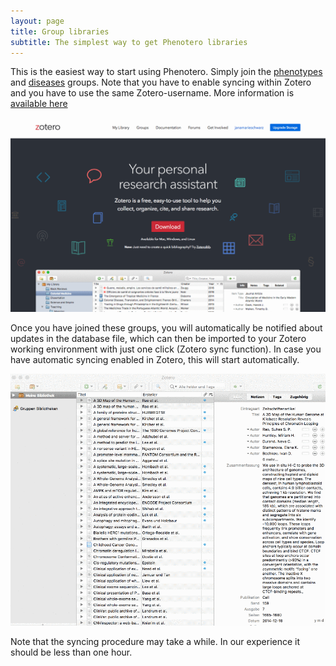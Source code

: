 ```yaml
---
layout: page
title: Group libraries
subtitle: The simplest way to get Phenotero libraries
---
```


This is the easiest way to start using Phenotero. Simply join the [phenotypes](https://www.zotero.org/groups/2168222/phenotypes) and [diseases](https://www.zotero.org/groups/2168493/diseases) groups. Note that you have to enable syncing within Zotero and you have to use the same Zotero-username. More information is [available here](/doc_import_libraries/)

![import_csl](/img/screenshots/join_groups.gif "Phenotero - Join Phenotero Groups")


Once you have joined these groups, you will automatically be notified about updates in the database file, which can then be imported to your Zotero working environment with just one click (Zotero sync function). In case you have automatic syncing enabled in Zotero, this will start automatically.


![sync](/img/screenshots/sync_groups.gif "Phenotero - Sync Groups")


Note that the syncing procedure may take a while. In our experience it should be less than one hour.

